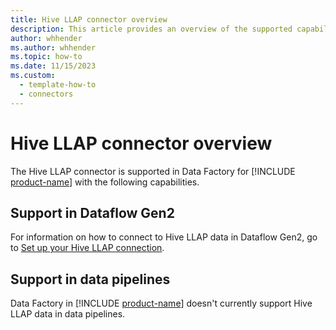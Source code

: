 ```yaml
---
title: Hive LLAP connector overview
description: This article provides an overview of the supported capabilities of the Hive LLAP connector.
author: whhender
ms.author: whhender
ms.topic: how-to
ms.date: 11/15/2023
ms.custom:
  - template-how-to
  - connectors
---
```


# Hive LLAP connector overview

The Hive LLAP connector is supported in Data Factory for [!INCLUDE [product-name](../includes/product-name.md)] with the following capabilities.


## Support in Dataflow Gen2

For information on how to connect to Hive LLAP data in Dataflow Gen2, go to [Set up your Hive LLAP connection](connector-hive-llap.md).

## Support in data pipelines

Data Factory in [!INCLUDE [product-name](../includes/product-name.md)] doesn't currently support Hive LLAP data in data pipelines.
